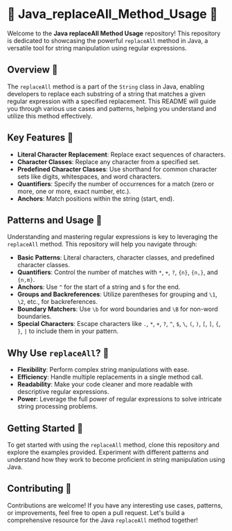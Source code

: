 #   🚀 Java_replaceAll_Method_Usage 🚀

Welcome to the **Java replaceAll Method Usage** repository! This repository is dedicated to showcasing the powerful `replaceAll` method in Java, a versatile tool for string manipulation using regular expressions. 

## Overview 📜

The `replaceAll` method is a part of the `String` class in Java, enabling developers to replace each substring of a string that matches a given regular expression with a specified replacement. This README will guide you through various use cases and patterns, helping you understand and utilize this method effectively.

## Key Features 🌟

- **Literal Character Replacement**: Replace exact sequences of characters.
- **Character Classes**: Replace any character from a specified set.
- **Predefined Character Classes**: Use shorthand for common character sets like digits, whitespaces, and word characters.
- **Quantifiers**: Specify the number of occurrences for a match (zero or more, one or more, exact number, etc.).
- **Anchors**: Match positions within the string (start, end).

## Patterns and Usage 🧩

Understanding and mastering regular expressions is key to leveraging the `replaceAll` method. This repository will help you navigate through:

- **Basic Patterns**: Literal characters, character classes, and predefined character classes.
- **Quantifiers**: Control the number of matches with `*`, `+`, `?`, `{n}`, `{n,}`, and `{n,m}`.
- **Anchors**: Use `^` for the start of a string and `$` for the end.
- **Groups and Backreferences**: Utilize parentheses for grouping and `\1`, `\2`, etc., for backreferences.
- **Boundary Matchers**: Use `\b` for word boundaries and `\B` for non-word boundaries.
- **Special Characters**: Escape characters like `.`, `*`, `+`, `?`, `^`, `$`, `\`, `(`, `)`, `[`, `]`, `{`, `}`, `|` to include them in your pattern.

## Why Use `replaceAll`? 🤔

- **Flexibility**: Perform complex string manipulations with ease.
- **Efficiency**: Handle multiple replacements in a single method call.
- **Readability**: Make your code cleaner and more readable with descriptive regular expressions.
- **Power**: Leverage the full power of regular expressions to solve intricate string processing problems.

## Getting Started 🚀

To get started with using the `replaceAll` method, clone this repository and explore the examples provided. Experiment with different patterns and understand how they work to become proficient in string manipulation using Java.

## Contributing 🤝

Contributions are welcome! If you have any interesting use cases, patterns, or improvements, feel free to open a pull request. Let's build a comprehensive resource for the Java `replaceAll` method together!
